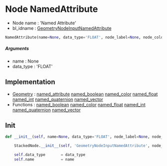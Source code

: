 # Node NamedAttribute

- Node name : 'Named Attribute'
- bl_idname : [GeometryNodeInputNamedAttribute](https://docs.blender.org/api/current/bpy.types.{bl_idname}.html)


``` python
NamedAttribute(name=None, data_type='FLOAT', node_label=None, node_color=None)
```
##### Arguments

- name : None
- data_type : 'FLOAT'

## Implementation

- [Geometry](/docs/GeoNodes/Geometry.md) : [named_attribute](/docs/GeoNodes/Geometry.md#named_attribute) [named_boolean](/docs/GeoNodes/Geometry.md#named_boolean) [named_color](/docs/GeoNodes/Geometry.md#named_color) [named_float](/docs/GeoNodes/Geometry.md#named_float) [named_int](/docs/GeoNodes/Geometry.md#named_int) [named_quaternion](/docs/GeoNodes/Geometry.md#named_quaternion) [named_vector](/docs/GeoNodes/Geometry.md#named_vector)
- Functions : [named_boolean](/docs/GeoNodes/GeoNodes.md#named_boolean) [named_color](/docs/GeoNodes/GeoNodes.md#named_color) [named_float](/docs/GeoNodes/GeoNodes.md#named_float) [named_int](/docs/GeoNodes/GeoNodes.md#named_int) [named_quaternion](/docs/GeoNodes/GeoNodes.md#named_quaternion) [named_vector](/docs/GeoNodes/GeoNodes.md#named_vector)

## Init

``` python
def __init__(self, name=None, data_type='FLOAT', node_label=None, node_color=None):

    StackedNode.__init__(self, 'GeometryNodeInputNamedAttribute', node_label=node_label, node_color=node_color)

    self.data_type       = data_type
    self.name            = name
```
